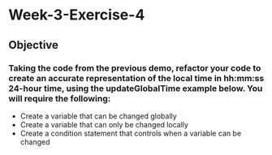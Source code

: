 # Week-3-Exercise-4
## Objective

### Taking the code from the previous demo, refactor your code to create an accurate representation of the local time in hh:mm:ss 24-hour time, using the updateGlobalTime example below. You will require the following:

* Create a variable that can be changed globally
* Create a variable that can only be changed locally
* Create a condition statement that controls when a variable can be changed
